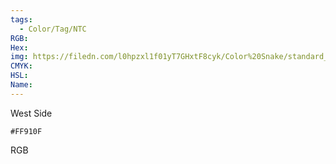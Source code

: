 ```yaml
---
tags:
  - Color/Tag/NTC
RGB:
Hex:
img: https://filedn.com/l0hpzxl1f01yT7GHxtF8cyk/Color%20Snake/standard_csv_to_svg/%23/FF910F.svg
CMYK:
HSL:
Name:
---
```

West Side
```palette
#FF910F
```
RGB
